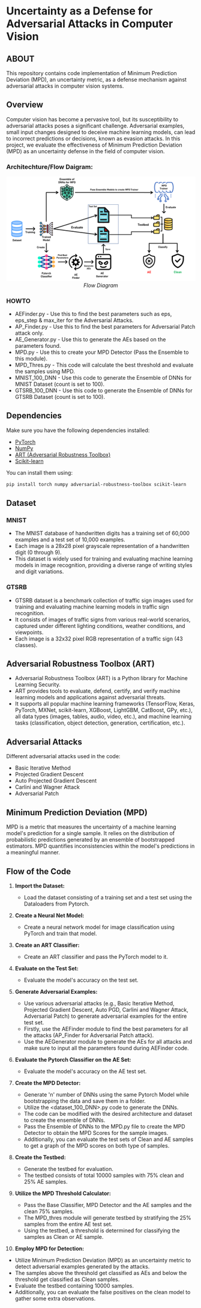 # Uncertainty as a Defense for Adversarial Attacks in Computer Vision

## ABOUT
This repository contains code implementation of Minimum Prediction Deviation (MPD), an uncertainty metric, as a defense mechanism against adversarial attacks in computer vision systems.

## Overview

Computer vision has become a pervasive tool, but its susceptibility to adversarial attacks poses a significant challenge. Adversarial examples, small input changes designed to deceive machine learning models, can lead to incorrect predictions or decisions, known as evasion attacks. In this project, we evaluate the effectiveness of Minimum Prediction Deviation (MPD) as an uncertainty defense in the field of computer vision.

### Architechture/Flow Daigram:
<p align="center">
  <img src="Architechture Diagram.png?raw=true" alt="Flow Diagram">
  <br />
  <em>Flow Diagram</em>
</p>


### HOWTO
- AEFinder.py - Use this to find the best parameters such as eps, eps_step & max_iter for the Adversarial Attacks.
- AP_Finder.py - Use this to find the best parameters for Adversarial Patch attack only.
- AE_Generator.py - Use this to generate the AEs based on the parameters found.
- MPD.py - Use this to create your MPD Detector (Pass the Ensemble to this module).
- MPD_Thres.py - This code will calculate the best threshold and evaluate the samples using MPD.
- MNIST_100_DNN - Use this code to generate the Ensemble of DNNs for MNIST Dataset (count is set to 100).
- GTSRB_100_DNN - Use this code to generate the Ensemble of DNNs for GTSRB Dataset (count is set to 100).


## Dependencies

Make sure you have the following dependencies installed:

- [PyTorch](https://pytorch.org/)
- [NumPy](https://numpy.org/)
- [ART (Adversarial Robustness Toolbox)](https://github.com/Trusted-AI/adversarial-robustness-toolbox)
- [Scikit-learn](https://scikit-learn.org/stable/)
  
You can install them using:

```bash
pip install torch numpy adversarial-robustness-toolbox scikit-learn
```
## Dataset

### MNIST

- The MNIST database of handwritten digits has a training set of 60,000 examples and a test set of 10,000 examples.
- Each image is a 28x28 pixel grayscale representation of a handwritten digit (0 through 9).
- This dataset is widely used for training and evaluating machine learning models in image recognition, providing a diverse range of writing styles and digit variations.
### GTSRB
- GTSRB dataset is a benchmark collection of traffic sign images used for training and evaluating machine learning models in traffic sign recognition.
- It consists of images of traffic signs from various real-world scenarios, captured under different lighting conditions, weather conditions, and viewpoints.
- Each image is a 32x32 pixel RGB representation of a traffic sign (43 classes).

## Adversarial Robustness Toolbox (ART)

- Adversarial Robustness Toolbox (ART) is a Python library for Machine Learning Security.
- ART provides tools to evaluate, defend, certify, and verify machine learning models and applications against adversarial threats.
- It supports all popular machine learning frameworks (TensorFlow, Keras, PyTorch, MXNet, scikit-learn, XGBoost, LightGBM, CatBoost, GPy, etc.), all data types (images, tables, audio, video, etc.), and machine learning tasks (classification, object detection, generation, certification, etc.).

## Adversarial Attacks

Different adversarial attacks used in the code:

- Basic Iterative Method
- Projected Gradient Descent
- Auto Projected Gradient Descent
- Carlini and Wagner Attack
- Adversarial Patch

## Minimum Prediction Deviation (MPD)

MPD is a metric that measures the uncertainty of a machine learning model's prediction for a single sample. It relies on the distribution of probabilistic predictions generated by an ensemble of bootstrapped estimators. MPD quantifies inconsistencies within the model's predictions in a meaningful manner.


## Flow of the Code

1. **Import the Dataset:**
   - Load the dataset consisting of a training set and a test set using the Dataloaders from Pytorch.

2. **Create a Neural Net Model:**
   - Create a neural network model for image classification using PyTorch and train that model.

3. **Create an ART Classifier:**
   - Create an ART classifier and pass the PyTorch model to it.

4. **Evaluate on the Test Set:**
   - Evaluate the model's accuracy on the test set.

5. **Generate Adversarial Examples:**
   - Use various adversarial attacks (e.g., Basic Iterative Method, Projected Gradient Descent, Auto PGD, Carlini and Wagner Attack, Adversarial Patch) to generate adversarial examples for the entire test set.
   - Firstly, use the AEFinder module to find the best parameters for all the attacks (AP_Finder for Adversarial Patch attack).
   - Use the AEGenerator module to generate the AEs for all attacks and make sure to input all the parameters found during AEFinder code.
     
6. **Evaluate the Pytorch Classifier on the AE Set:**
   - Evaluate the model's accuracy on the AE test set.
     
7. **Create the MPD Detector:**
   - Generate 'n' number of DNNs using the same Pytorch Model while bootstrapping the data and save them in a folder.
   - Utilize the <dataset_100_DNN>.py code to generate the DNNs.
   - The code can be modified with the desired architecture and dataset to create the ensemble of DNNs.
   - Pass the Ensemble of DNNs to the MPD.py file to create the MPD Detector to obtain the MPD Scores for the sample images.
   - Additionally, you can evaluate the test sets of Clean and AE samples to get a graph of the MPD scores on both type of samples.
  
8. **Create the Testbed:**
   - Generate the testbed for evaluation.
   - The testbed consists of total 10000 samples with 75% clean and 25% AE samples.

9. **Utilize the MPD Threshold Calculator:**
   - Pass the Base Classifier, MPD Detector and the AE samples and the clean 75% samples.
   - The MPD_thres module will generate testbed by stratifying the 25% samples from the entire AE test set.
   - Using the testbed, a threshold is determined for classifying the samples as Clean or AE sample.
     
10. **Employ MPD for Detection:**
   - Utilize Minimum Prediction Deviation (MPD) as an uncertainty metric to detect adversarial examples generated by the attacks.
   - The samples above the threshold get classified as AEs and below the threshold get classified as Clean samples.
   - Evaluate the testbed containing 10000 samples.
   - Additionally, you can evaluate the false positives on the clean model to gather some extra observations. 

